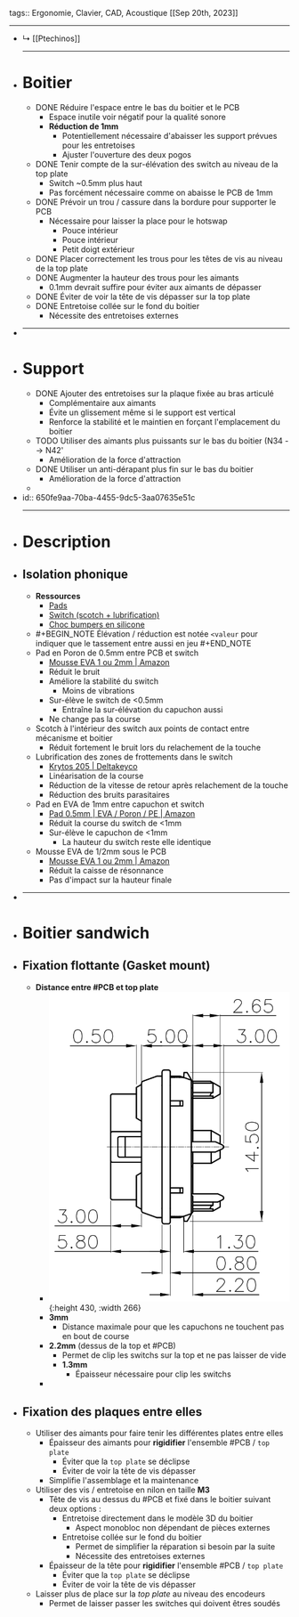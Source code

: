 tags:: Ergonomie, Clavier, CAD, Acoustique
[[Sep 20th, 2023]]
***

- ↳ [[Ptechinos]] 
  ***
- # Boitier
	- DONE Réduire l'espace entre le bas du boitier et le PCB
		- Espace inutile voir négatif pour la qualité sonore
		- **Réduction de 1mm**
			- Potentiellement nécessaire d'abaisser les support prévues pour les entretoises
			- Ajuster l'ouverture des deux pogos
	- DONE Tenir compte de la sur-élévation des switch au niveau de la top plate
		- Switch ~0.5mm plus haut
		- Pas forcément nécessaire comme on abaisse le PCB de 1mm
	- DONE Prévoir un trou / cassure dans la bordure pour supporter le PCB
		- Nécessaire pour laisser la place pour le hotswap
			- Pouce intérieur
			- Pouce intérieur
			- Petit doigt extérieur
	- DONE Placer correctement les trous pour les têtes de vis au niveau de la top plate
	- DONE Augmenter la hauteur des trous pour les aimants
		- 0.1mm devrait suffire pour éviter aux aimants de dépasser
	- DONE Éviter de voir la tête de vis dépasser sur la top plate
	- DONE Entretoise collée sur le fond du boitier
		- Nécessite des entretoises externes
- ***
- # Support
	- DONE Ajouter des entretoises sur la plaque fixée au bras articulé
		- Complémentaire aux aimants
		- Évite un glissement même si le support est vertical
		- Renforce la stabilité et le maintien en forçant l'emplacement du boitier
	- TODO Utiliser des aimants plus puissants sur le bas du boitier (N34 --> N42'
		- Amélioration de la force d'attraction
	- DONE Utiliser un anti-dérapant plus fin sur le bas du boitier
		- Amélioration de la force d'attraction
	-
- id:: 650fe9aa-70ba-4455-9dc5-3aa07635e51c
  ***
- # Description
- ## Isolation phonique
	- **Ressources**
		- [Pads](https://switchandclick.com/pe-foam-mod/)
		- [Switch (scotch + lubrification)](https://m.youtube.com/watch?v=VWXCJZFoyOs)
		- [Choc bumpers en silicone](https://github.com/rschenk/choc-bumpers)
	- #+BEGIN_NOTE
	  Élévation / réduction est notée `<valeur` pour indiquer que le tassement entre aussi en jeu
	  #+END_NOTE
	- Pad en Poron de 0.5mm entre PCB et switch
		- [Mousse EVA 1 ou 2mm | Amazon](https://www.amazon.fr/dp/B09T95JBF5/ref=pe_27091421_487052621_TE_item?th=1)
		- Réduit le bruit
		- Améliore la stabilité du switch
			- Moins de vibrations
		- Sur-élève le switch de <0.5mm
			- Entraîne la sur-élévation du capuchon aussi
		- Ne change pas la course
	- Scotch à l'intérieur des switch aux points de contact entre mécanisme et boitier
		- Réduit fortement le bruit lors du relachement de la touche
	- Lubrification des zones de frottements dans le switch
		- [Krytos 205 | Deltakeyco](https://deltakeyco.com/collections/lubricants/products/krytox-205g0)
		- Linéarisation de la course
		- Réduction de la vitesse de retour après relachement de la touche
		- Réduction des bruits parasitaires
	- Pad en EVA de 1mm entre capuchon et switch
		- [Pad 0.5mm | EVA / Poron / PE | Amazon](https://www.amazon.fr/gp/product/B09SZ52G7S/ref=ppx_od_dt_b_asin_title_s00?ie=UTF8&th=1)
		- Réduit la course du switch de <1mm
		- Sur-élève le capuchon de <1mm
			- La hauteur du switch reste elle identique
	- Mousse EVA de 1/2mm sous le PCB
		- [Mousse EVA 1 ou 2mm | Amazon](https://www.amazon.fr/dp/B09T95JBF5/ref=pe_27091421_487052621_TE_item?th=1)
		- Réduit la caisse de résonnance
		- Pas d'impact sur la hauteur finale
- ***
- # Boitier sandwich
- ## Fixation flottante (Gasket mount)
	- **Distance entre #PCB et top plate**
		- ![image.png](../assets/image_1723913145414_0.png){:height 430, :width 266}
		- **3mm**
			- Distance maximale pour que les capuchons ne touchent pas en bout de course
		- **2.2mm** (dessus de la top et #PCB)
			- Permet de clip les switchs sur la top et ne pas laisser de vide
			- **1.3mm**
				- Épaisseur nécessaire pour clip les switchs
		-
- ## Fixation des plaques entre elles
	- Utiliser des aimants pour faire tenir les différentes plates entre elles
		- Épaisseur des aimants pour **rigidifier** l'ensemble #PCB / `top plate`
			- Éviter que la `top plate` se déclipse
			- Éviter de voir la tête de vis dépasser
		- Simplifie l'assemblage et la maintenance
	- Utiliser des vis / entretoise en nilon en taille **M3**
		- Tête de vis au dessus du #PCB et fixé dans le boitier suivant deux options :
			- Entretoise directement dans le modèle 3D du boitier
				- Aspect monobloc non dépendant de pièces externes
			- Entretoise collée sur le fond du boitier
				- Permet de simplifier la réparation si besoin par la suite
				- Nécessite des entretoises externes
		- Épaisseur de la tête pour **rigidifier** l'ensemble #PCB / `top plate`
			- Éviter que la `top plate` se déclipse
			- Éviter de voir la tête de vis dépasser
	- Laisser plus de place sur la *top plate* au niveau des encodeurs
		- Permet de laisser passer les switches qui doivent êtres soudés